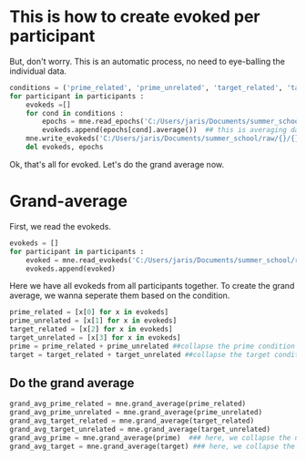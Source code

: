 # This is how to create evoked per participant

But, don't worry. This is an automatic process, no need to eye-balling the individual data. 

```python
conditions = ('prime_related', 'prime_unrelated', 'target_related', 'target_unrelated')
for participant in participants : 
    evokeds =[]
    for cond in conditions :
        epochs = mne.read_epochs('C:/Users/jaris/Documents/summer_school/raw/{}/{}_N400-epo.fif' .format (participant, participant))
        evokeds.append(epochs[cond].average())  ## this is averaging data of each condition in each participant
    mne.write_evokeds('C:/Users/jaris/Documents/summer_school/raw/{}/{}_N400-ave.fif' .format (participant, participant), evokeds)
    del evokeds, epochs
```

Ok, that's all for evoked.  Let's do the grand average now. 

# Grand-average
First, we read the evokeds.
```python
evokeds = []
for participant in participants : 
    evoked = mne.read_evokeds('C:/Users/jaris/Documents/summer_school/raw/{}/{}_N400-ave.fif' .format (participant, participant))
    evokeds.append(evoked)
```
Here we have all evokeds from all participants together. To create the grand average, we wanna seperate them based on the condition.
```python
prime_related = [x[0] for x in evokeds]
prime_unrelated = [x[1] for x in evokeds]
target_related = [x[2] for x in evokeds]
target_unrelated = [x[3] for x in evokeds]
prime = prime_related + prime_unrelated ##collapse the prime condition
target = target_related + target_unrelated ##collapse the target condition
```

## Do the grand average
```python
grand_avg_prime_related = mne.grand_average(prime_related)
grand_avg_prime_unrelated = mne.grand_average(prime_unrelated)
grand_avg_target_related = mne.grand_average(target_related)
grand_avg_target_unrelated = mne.grand_average(target_unrelated)
grand_avg_prime = mne.grand_average(prime)  ### here, we collapse the unrelated and related condition
grand_avg_target = mne.grand_average(target) ### here, we collapse the unrelated and related condition
```


